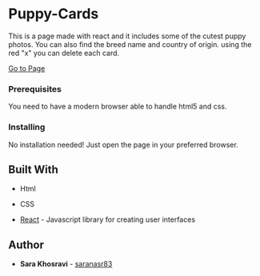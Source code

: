 # Puppy-Cards

This is a page made with react and it includes some of the cutest puppy photos. You can also find the breed name and country of origin. using the red "x" you can delete each card.

[Go to Page](https://stormy-cliffs-86538.herokuapp.com)



### Prerequisites

You need to have a modern browser able to handle html5 and css. 

### Installing

No installation needed! Just open the page in your preferred browser.

## Built With

* Html

* CSS

* [React](https://reactjs.org/) - Javascript library for creating user interfaces

## Author

* **Sara Khosravi** - [saranasr83](https://github.com/saranasr83)